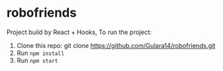 # robofriends
Project build by React + Hooks,
To run the project:

1. Clone this repo: git clone https://github.com/Gulara14/robofriends.git
2. Run `npm install`
3. Run `npm start`
